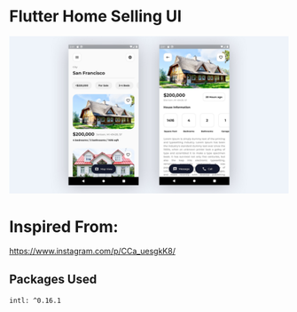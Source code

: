 # Flutter Home Selling UI

![Capture](https://github.com/Shamikont/Home-Selling-Flutter-App/blob/master/design.jpg)

# Inspired From:

https://www.instagram.com/p/CCa_uesgkK8/

## Packages Used

```sh
intl: ^0.16.1
```
